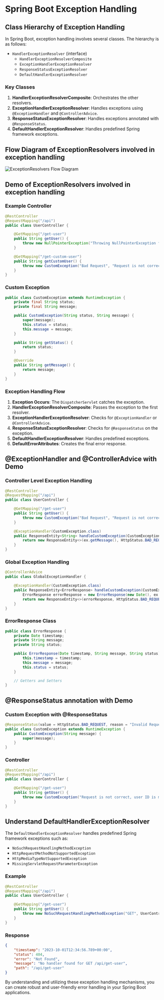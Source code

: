 # Spring Boot Exception Handling

## Class Hierarchy of Exception Handling

In Spring Boot, exception handling involves several classes. The hierarchy is as follows:

- `HandlerExceptionResolver` (interface)
  - `HandlerExceptionResolverComposite`
  - `ExceptionHandlerExceptionResolver`
  - `ResponseStatusExceptionResolver`
  - `DefaultHandlerExceptionResolver`

### Key Classes

1. **HandlerExceptionResolverComposite**: Orchestrates the other resolvers.
2. **ExceptionHandlerExceptionResolver**: Handles exceptions using `@ExceptionHandler` and `@ControllerAdvice`.
3. **ResponseStatusExceptionResolver**: Handles exceptions annotated with `@ResponseStatus`.
4. **DefaultHandlerExceptionResolver**: Handles predefined Spring framework exceptions.

## Flow Diagram of ExceptionResolvers involved in exception handling

![ExceptionResolvers Flow Diagram](https://github.com/DharaniDJ/spring-boot-daily-learnings/blob/assets/ExceptionResolversFlow.png)

## Demo of ExceptionResolvers involved in exception handling

### Example Controller

```java
@RestController
@RequestMapping("/api")
public class UserController {

    @GetMapping("/get-user")
    public String getUser() {
        throw new NullPointerException("Throwing NullPointerException for testing");
    }

    @GetMapping("/get-custom-user")
    public String getCustomUser() {
        throw new CustomException("Bad Request", "Request is not correct, user ID is missing");
    }
}
```

### Custom Exception

```java
public class CustomException extends RuntimeException {
    private final String status;
    private final String message;

    public CustomException(String status, String message) {
        super(message);
        this.status = status;
        this.message = message;
    }

    public String getStatus() {
        return status;
    }

    @Override
    public String getMessage() {
        return message;
    }
}
```

### Exception Handling Flow

1. **Exception Occurs**: The `DispatcherServlet` catches the exception.
2. **HandlerExceptionResolverComposite**: Passes the exception to the first resolver.
3. **ExceptionHandlerExceptionResolver**: Checks for `@ExceptionHandler` or `@ControllerAdvice`.
4. **ResponseStatusExceptionResolver**: Checks for `@ResponseStatus` on the exception.
5. **DefaultHandlerExceptionResolver**: Handles predefined exceptions.
6. **DefaultErrorAttributes**: Creates the final error response.

## @ExceptionHandler and @ControllerAdvice with Demo

### Controller Level Exception Handling

```java
@RestController
@RequestMapping("/api")
public class UserController {

    @GetMapping("/get-user")
    public String getUser() {
        throw new CustomException("Bad Request", "Request is not correct, user ID is missing");
    }

    @ExceptionHandler(CustomException.class)
    public ResponseEntity<String> handleCustomException(CustomException ex) {
        return new ResponseEntity<>(ex.getMessage(), HttpStatus.BAD_REQUEST);
    }
}
```

### Global Exception Handling

```java
@ControllerAdvice
public class GlobalExceptionHandler {

    @ExceptionHandler(CustomException.class)
    public ResponseEntity<ErrorResponse> handleCustomException(CustomException ex) {
        ErrorResponse errorResponse = new ErrorResponse(new Date(), ex.getMessage(), ex.getStatus());
        return new ResponseEntity<>(errorResponse, HttpStatus.BAD_REQUEST);
    }
}
```

### ErrorResponse Class

```java
public class ErrorResponse {
    private Date timestamp;
    private String message;
    private String status;

    public ErrorResponse(Date timestamp, String message, String status) {
        this.timestamp = timestamp;
        this.message = message;
        this.status = status;
    }

    // Getters and Setters
}
```

## @ResponseStatus annotation with Demo

### Custom Exception with @ResponseStatus

```java
@ResponseStatus(value = HttpStatus.BAD_REQUEST, reason = "Invalid Request")
public class CustomException extends RuntimeException {
    public CustomException(String message) {
        super(message);
    }
}
```

### Controller

```java
@RestController
@RequestMapping("/api")
public class UserController {

    @GetMapping("/get-user")
    public String getUser() {
        throw new CustomException("Request is not correct, user ID is missing");
    }
}
```

## Understand DefaultHandlerExceptionResolver

The `DefaultHandlerExceptionResolver` handles predefined Spring framework exceptions such as:

- `NoSuchRequestHandlingMethodException`
- `HttpRequestMethodNotSupportedException`
- `HttpMediaTypeNotSupportedException`
- `MissingServletRequestParameterException`

### Example

```java
@RestController
@RequestMapping("/api")
public class UserController {

    @GetMapping("/get-user")
    public String getUser() {
        throw new NoSuchRequestHandlingMethodException("GET", UserController.class);
    }
}
```

### Response

```json
{
    "timestamp": "2023-10-01T12:34:56.789+00:00",
    "status": 404,
    "error": "Not Found",
    "message": "No handler found for GET /api/get-user",
    "path": "/api/get-user"
}
```

By understanding and utilizing these exception handling mechanisms, you can create robust and user-friendly error handling in your Spring Boot applications.